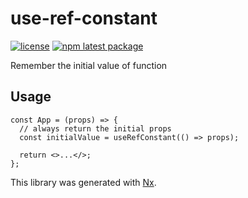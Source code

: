 # use-ref-constant

[![license](https://img.shields.io/badge/license-MIT-blue.svg)](https://github.com/czaplej/use-ref-constant/blob/master/LICENSE.md)
[![npm latest package](https://img.shields.io/npm/v/@czaplej/use-ref-constant/latest.svg)](https://www.npmjs.com/package/@czaplej/use-ref-constant)

Remember the initial value of function

## Usage

```tsx
const App = (props) => {
  // always return the initial props
  const initialValue = useRefConstant(() => props);

  return <>...</>;
};
```

This library was generated with [Nx](https://nx.dev).
